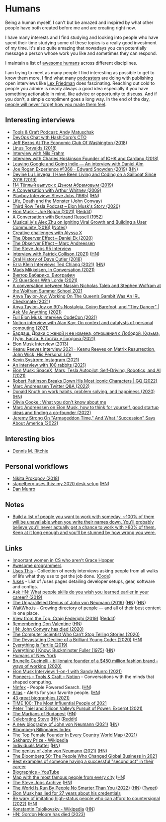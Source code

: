 # Humans

Being a human myself, I can't but be amazed and inspired by what other people have both created before me and are creating right now.

I have many interests and I find studying and looking into people who have spent their time studying some of these topics is a really good investment of my time. It's also quite amazing that nowadays you can potentially message a person whose work you like and sometimes they can respond.

I maintain a list of [awesome humans](https://github.com/learn-anything/humans) across different disciplines.

I am trying to meet as many people I find interesting as possible to get to know them more. I find what many [podcasters](../podcasts/podcasts.md) are doing with publishing open interviews like [Lex Friedman](https://www.youtube.com/c/lexfridman/videos) does fascinating. Reaching out cold to people you admire is nearly always a good idea especially if you have something actionable in mind, like advice or opportunity to discuss. And if you don't, a simple compliment goes a long way. In the end of the day, [people will never forget how you made them feel](https://www.compass-usa.com/how-you-made-them-feel/).

## Interesting interviews

- [Tools & Craft Podcast: Andy Matuschak](https://www.youtube.com/watch?v=bcrcaTuvpBk)
- [DevOps Chat with HashiCorp's CTO](https://www.youtube.com/watch?v=iV5doaYReyU)
- [Jeff Bezos At The Economic Club Of Washington (2018)](https://www.youtube.com/watch?v=xv_vkA0jsyo)
- [Linus Torvalds (2018)](https://www.youtube.com/watch?v=pQWj2Fgxdrc&t=927s)
- [Interview with Nils Frahm](http://www.tokafi.com/15questions/interview-nils-frahm/)
- [Interview with Charles Hoskinson Founder of IOHK and Cardano (2018)](https://www.youtube.com/watch?v=8-TlaXP0c1s)
- [Leaving Google and Going Indie — An interview with Daniel Alm](https://medium.com/mailbutlerhq/leaving-google-and-going-indie-an-interview-with-daniel-alm-91078268a48b)
- [Joe Rogan Experience #1368 - Edward Snowden (2019)](https://www.youtube.com/watch?v=efs3QRr8LWw) ([HN](https://news.ycombinator.com/item?id=21333063))
- [Devine Lu Linvega: I Have Been Living and Coding on a Sailboat Since 2016 (2019)](https://dev.to/gitnation/devine-lu-linvega-i-have-been-living-and-coding-on-a-sailboat-since-2016-54id)
- [114 Тёплый выпуск с Дэном Абрамовым (2019)](https://www.youtube.com/watch?v=9aXRJ8Z-kxA)
- [A Conversation with Arthur Whitney (2009)](https://queue.acm.org/detail.cfm?id=1531242)
- [Playboy Interview: Steve Jobs (1985)](http://reprints.longform.org/playboy-interview-steve-jobs) ([HN](https://news.ycombinator.com/item?id=21374308))
- [Life, Death and the Monster (John Conway)](https://www.youtube.com/watch?v=xOCe5HUObD4)
- [Third Row Tesla Podcast – Elon Musk's Story (2020)](https://www.youtube.com/watch?v=J9oEc0wCQDE)
- [Elon Musk - Joe Rogan (2021)](https://open.spotify.com/episode/2aB2swgyXqbFA06AxPlFmr?si=a2nlSLSBRmqFCVshh7NIAA) ([Reddit](https://www.reddit.com/r/JoeRogan/comments/lhrk75/1609_elon_musk_the_joe_rogan_experience/))
- [A Conversation with Bertrand Russell (1952)](https://www.youtube.com/watch?v=fb3k6tB-Or8)
- [Musical.ly's Alex Zhu on Igniting Viral Growth and Building a User Community (2016)](https://www.youtube.com/watch?v=wTyg2E44pBA) ([Notes](https://www.notion.so/Alex-Zhu-Musical-ly-TikTok-4631f80fdcc4423a845e145e807d8e2b))
- [Creative challenges with Alyssa X](https://nesslabs.com/alyssa-x-interview)
- [The Observer Effect – Daniel Ek (2020)](https://www.theobservereffect.org/daniel.html)
- [The Observer Effect – Marc Andreessen](https://www.theobservereffect.org/marc.html)
- [The Steve Jobs 95 Interview](https://www.youtube.com/watch?v=M6Oxl5dAnR0)
- [Interview with Patrick Collison (2021)](https://noahpinion.substack.com/p/interview-patrick-collison-co-founder) ([HN](https://news.ycombinator.com/item?id=26385572))
- [Oral History of Dave Cutler (2018)](https://www.youtube.com/watch?v=29RkHH-psrY)
- [Ezra Klein Interviews Ted Chiang (2021)](https://www.nytimes.com/2021/03/30/podcasts/ezra-klein-podcast-ted-chiang-transcript.html) ([HN](https://news.ycombinator.com/item?id=26768327))
- [Mads Mikkelsen, In Conversation (2021)](https://www.vulture.com/article/mads-mikkelsen-in-conversation.html)
- [Виктор Бабарико. Биография](https://www.youtube.com/watch?v=v7q_SKxNtW8)
- [73 Questions With Lorde (2021)](https://www.youtube.com/watch?v=MSRBV9udKi8)
- [A conversation between Nassim Nicholas Taleb and Stephen Wolfram at the Wolfram Summer School 2021](https://www.youtube.com/watch?v=_8j1XZ0N_wE)
- [Anya Taylor-Joy: Working On The Queen’s Gambit Was An IRL Checkmate (2021)](https://www.youtube.com/watch?v=Dz12pCwA41A)
- [Anya Taylor-Joy on 90's Nostalgia, Going Barefoot, and "Tiny Dancer" | Ask Me Anything (2021)](https://www.youtube.com/watch?v=mKdAsymo9Lk)
- [Full Elon Musk Interview CodeCon (2021)](https://www.youtube.com/watch?v=ESIjxVudERY)
- [Notion interview with Alan Kay: On context and catalysts of personal computing (2021)](https://www.notion.so/blog/alan-kay)
- [Бардаш. Драки с женой и ее измена, отношения с Лободой, Кузьма, Дудь, Баста. В гостях у Гордона (2021)](https://www.youtube.com/watch?v=eZMGNk4tt6M)
- [Elon Musk Interview (2013)](https://www.youtube.com/watch?v=jMkwsSAIAfY)
- [Keanu Reeves interview 2021 - Keanu Reeves on Matrix Resurrection, John Wick, His Personal Life](https://www.esquire.com/entertainment/movies/a38241136/keanu-reeves-interview-2021/)
- [Kevin Systrom: Instagram (2021)](https://overcast.fm/+eZyDZHzsI)
- [An interview with 100 rabbits (2021)](https://sourcehut.org/blog/2021-12-08-100-rabbits-interview/)
- [Elon Musk: SpaceX, Mars, Tesla Autopilot, Self-Driving, Robotics, and AI (2021)](https://www.youtube.com/watch?v=DxREm3s1scA)
- [Robert Pattinson Breaks Down His Most Iconic Characters | GQ (2022)](https://www.youtube.com/watch?v=pz52gPH3ou4)
- [Marc Andreessen Twitter Q&A (2022)](https://twitter.com/pmarca/status/1493447426878808066)
- [Donald Knuth on work habits, problem solving, and happiness (2020)](https://shuvomoy.github.io/blogs/posts/Knuth-on-work-habits-and-problem-solving-and-happiness/) ([HN](https://news.ycombinator.com/item?id=31482116))
- [Olivia Cooke : What you don't know about me](https://www.youtube.com/watch?v=RRxEI8uucTo)
- [Marc Andreessen on Elon Musk, how to think for yourself, good startup ideas and finding a co-founder (2022)](https://www.youtube.com/watch?v=Lp619Sl38eo)
- [Jeremy Strong On "Armageddon Time," And What "Succession" Says About America (2022)](https://www.youtube.com/watch?v=hLfBNDyNyX4)

## Interesting bios

- [Dennis M. Ritchie](http://cm.bell-labs.co/who/dmr/)

## Personal workflows

- [Nikita Prokopov (2018)](https://usesthis.com/interviews/nikita.prokopov/)
- [stapelberg uses this: my 2020 desk setup](https://michael.stapelberg.ch/posts/2020-05-23-desk-setup/) ([HN](https://news.ycombinator.com/item?id=23282784))
- [Dan Munro](https://danmunro.com/recommendations/)

## Notes

- [Build a list of people you want to work with someday. ~100% of them will be unavailable when you write their names down. You'll probably believe you'll never actually get a chance to work with >80% of them. Keep at it long enough and you'll be stunned by how wrong you were.](https://twitter.com/julianweisser/status/1292077164645367808)

## Links

- [Important women in CS who aren't Grace Hopper](https://www.hillelwayne.com/post/important-women-in-cs/)
- [Awesome programmers](https://github.com/rekihattori/awesome-programmers)
- [Uses This](https://usesthis.com/) - Collection of nerdy interviews asking people from all walks of life what they use to get the job done. ([Code](https://github.com/waferbaby/usesthis/))
- [/uses](https://uses.tech/) - List of /uses pages detailing developer setups, gear, software and configs.
- [Ask HN: What people skills do you wish you learned earlier in your career? (2019)](https://news.ycombinator.com/item?id=20503813)
- [The Unparalleled Genius of John von Neumann (2019)](https://www.cantorsparadise.com/the-unparalleled-genius-of-john-von-neumann-791bb9f42a2d) ([HN](https://news.ycombinator.com/item?id=21542753)) ([HN](https://news.ycombinator.com/item?id=26695502))
- [WaitWho.is](https://waitwho.is/) - Growing directory of people — and all of their best content in one place.
- [View from the Top: Craig Federighi (2019)](https://www.youtube.com/watch?v=43sjym5ZS68) ([Reddit](https://www.reddit.com/r/apple/comments/hhvenj/life_advice_from_craig_federighi_uc_berkeley_hour/))
- [Remembering Don Valentine](https://www.sequoiacap.com/article/remembering-don-valentine/) ([HN](https://news.ycombinator.com/item?id=21359239))
- [HN: John Conway has died (2020)](https://news.ycombinator.com/item?id=22843306)
- [The Computer Scientist Who Can’t Stop Telling Stories (2020)](https://www.quantamagazine.org/computer-scientist-donald-knuth-cant-stop-telling-stories-20200416/)
- [The Devastating Decline of a Brilliant Young Coder (2020)](https://www.wired.com/story/lee-holloway-devastating-decline-brilliant-young-coder/) ([HN](https://news.ycombinator.com/item?id=22878136))
- [Everything is Fertile (2019)](http://nickcammarata.com/writing/everything-is-fertile)
- [Everything I Know: Buckminster Fuller (1975)](https://www.bfi.org/about-fuller/resources/everything-i-know) ([HN](https://news.ycombinator.com/item?id=23745671))
- [Humans of New York](https://www.humansofnewyork.com/)
- [Brunello Cucinelli - billionaire founder of a \$450 million fashion brand - ways of working (2020)](https://twitter.com/david_perell/status/1315426534900092929)
- [Elon Musk Interview: 1-on-1 with Sandy Munro (2021)](https://www.youtube.com/watch?v=YAtLTLiqNwg)
- [Pioneers – Tools & Craft – Notion](https://www.notion.so/blog/topic/pioneers) - Conversations with the minds that shaped computing.
- [Ninfex](https://ninfex.com/hello) - People Powered Search. ([HN](https://news.ycombinator.com/item?id=27316752))
- [Alias](https://alias.co/) - Alerts for your favorite people. ([HN](https://news.ycombinator.com/item?id=27921875))
- [43 great biographies (2021)](https://twitter.com/landforce/status/1434185988784328707)
- [TIME 100: The Most Influential People of 2021](https://time.com/collection/100-most-influential-people-2021/)
- [Peter Thiel and Silicon Valley’s Pursuit of Power: Excerpt (2021)](https://nymag.com/intelligencer/article/peter-thiel-silicon-valley-contrarian-max-chafkin.html)
- [The Martians of Budapest](https://www.privatdozent.co/p/the-martians-of-budapest-03b) ([HN](https://news.ycombinator.com/item?id=28726489))
- [Celebrating Steve](https://www.youtube.com/watch?v=CeSAjK2CBEA) ([HN](https://news.ycombinator.com/item?id=28761974)) ([Reddit](https://www.reddit.com/r/apple/comments/q1ryfv/celebrating_steve/))
- [A new biography of John von Neumann (2021)](https://www.economist.com/books-and-arts/a-new-biography-explains-the-genius-of-john-von-neumann/21805346) ([HN](https://news.ycombinator.com/item?id=28808560))
- [Bloomberg Billionaires Index](https://www.bloomberg.com/billionaires/)
- [The Top Female Founder In Every Country World Map (2021)](https://businessfinancing.co.uk/top-female-founder-map/)
- [Sakharov Prize - Wikipedia](https://en.wikipedia.org/wiki/Sakharov_Prize)
- [Individuals Matter](https://danluu.com/people-matter/) ([HN](https://news.ycombinator.com/item?id=29235257))
- [The genius of John von Neumann (2021)](https://unherd.com/2021/11/the-genius-of-john-von-neumann/) ([HN](https://news.ycombinator.com/item?id=29246182))
- [The Bloomberg 50: The People Who Changed Global Business in 2021](https://www.bloomberg.com/features/2021-bloomberg-50/)
- [Best examples of someone having a successful "second act" in their career](https://twitter.com/bwertz/status/1469434572823674880)
- [Biographics - YouTube](https://www.youtube.com/c/Biographics/videos)
- [Map with the most famous people from every city](https://tjukanovt.github.io/notable-people) ([HN](https://news.ycombinator.com/item?id=32274077))
- [The Steve Jobs Archive](https://stevejobsarchive.com/) ([HN](https://news.ycombinator.com/item?id=32760695))
- [The World Is Run By People No Smarter Than You (2022)](https://www.swyx.io/no-smarter/) ([HN](https://news.ycombinator.com/item?id=33562204)) ([Tweet](https://twitter.com/jeanqasaur/status/1591171248825909248))
- [Elon Musk has lied for 27 years about his credentials](https://twitter.com/capitolhunters/status/1593307541932474368)
- [Be wary of imitating high-status people who can afford to countersignal (2022)](https://robkhenderson.substack.com/p/the-perils-of-imitating-high-status) ([HN](https://news.ycombinator.com/item?id=33942670))
- [Konstantin Tsiolkovsky - Wikipedia](https://en.wikipedia.org/wiki/Konstantin_Tsiolkovsky) ([HN](https://news.ycombinator.com/item?id=34893154))
- [HN: Gordon Moore has died (2023)](https://news.ycombinator.com/item?id=35297420)
